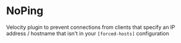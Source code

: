 # NoPing

Velocity plugin to prevent connections from clients that specify an IP address / hostname that isn't in your `[forced-hosts]` configuration
